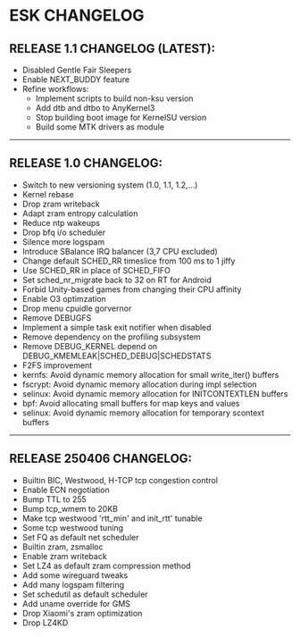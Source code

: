 # ESK CHANGELOG
## RELEASE 1.1 CHANGELOG (LATEST):
- Disabled Gentle Fair Sleepers
- Enable NEXT_BUDDY feature
- Refine workflows:
	+ Implement scripts to build non-ksu version
	+ Add dtb and dtbo to AnyKernel3
	+ Stop building boot image for KernelSU version 
	+ Build some MTK drivers as module

-----------------------------------------------------

## RELEASE 1.0 CHANGELOG:
- Switch to new versioning system (1.0, 1.1, 1.2,...)
- Kernel rebase
- Drop zram writeback
- Adapt zram entropy calculation
- Reduce ntp wakeups
- Drop bfq i/o scheduler
- Silence more logspam
- Introduce SBalance IRQ balancer (3,7 CPU excluded)
- Change default SCHED_RR timeslice from 100 ms to 1 jiffy
- Use SCHED_RR in place of SCHED_FIFO
- Set sched_nr_migrate back to 32 on RT for Android
- Forbid Unity-based games from changing their CPU affinity
- Enable O3 optimzation
- Drop menu cpuidle gorvernor
- Remove DEBUGFS
- Implement a simple task exit notifier when disabled
- Remove dependency on the profiling subsystem
- Remove DEBUG_KERNEL depend on DEBUG_KMEMLEAK|SCHED_DEBUG|SCHEDSTATS
- F2FS improvement
- kernfs: Avoid dynamic memory allocation for small write_iter() buffers
- fscrypt: Avoid dynamic memory allocation during impl selection
- selinux: Avoid dynamic memory allocation for INITCONTEXTLEN buffers
- bpf: Avoid allocating small buffers for map keys and values
- selinux: Avoid dynamic memory allocation for temporary scontext buffers

-----------------------------------------------------

## RELEASE 250406 CHANGELOG:
- Builtin BIC, Westwood, H-TCP tcp congestion control
- Enable ECN negotiation
- Bump TTL to 255
- Bump tcp_wmem to 20KB
- Make tcp westwood 'rtt_min' and init_rtt' tunable
- Some tcp westwood tuning
- Set FQ as default net scheduler
- Builtin zram, zsmalloc
- Enable zram writeback
- Set LZ4 as default zram compression method
- Add some wireguard tweaks
- Add many logspam filtering
- Set schedutil as default scheduler
- Add uname override for GMS
- Drop Xiaomi's zram optimization
- Drop LZ4KD
